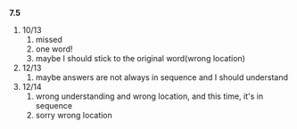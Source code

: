 **7.5**
1. 10/13
	1. missed
	2. one word!
	3. maybe I should stick to the original word(wrong location)
2. 12/13
	1. maybe answers are not always in sequence and I should understand 
3. 12/14
	1. wrong understanding and wrong location, and this time, it's in sequence 
	2. sorry wrong location